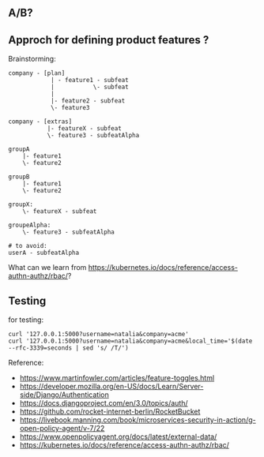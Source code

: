 ## A/B?


## Approch for defining product features ?

Brainstorming:
```
company - [plan] 
            | - feature1 - subfeat
            |           \- subfeat  
            |
            |- feature2 - subfeat
            \- feature3

company - [extras]
           |- featureX - subfeat
           \- feature3 - subfeatAlpha

groupA 
    |- feature1
    \- feature2

groupB 
    |- feature1
    \- feature2

groupX:
    \- featureX - subfeat

groupeAlpha:
    \- feature3 - subfeatAlpha

# to avoid:
userA - subfeatAlpha
```

What can we learn from https://kubernetes.io/docs/reference/access-authn-authz/rbac/?

## Testing

for testing:
```
curl '127.0.0.1:5000?username=natalia&company=acme'
curl '127.0.0.1:5000?username=natalia&company=acme&local_time='$(date --rfc-3339=seconds | sed 's/ /T/')
```

Reference:

- https://www.martinfowler.com/articles/feature-toggles.html
- https://developer.mozilla.org/en-US/docs/Learn/Server-side/Django/Authentication
- https://docs.djangoproject.com/en/3.0/topics/auth/
- https://github.com/rocket-internet-berlin/RocketBucket
- https://livebook.manning.com/book/microservices-security-in-action/g-open-policy-agent/v-7/22
- https://www.openpolicyagent.org/docs/latest/external-data/
- https://kubernetes.io/docs/reference/access-authn-authz/rbac/
